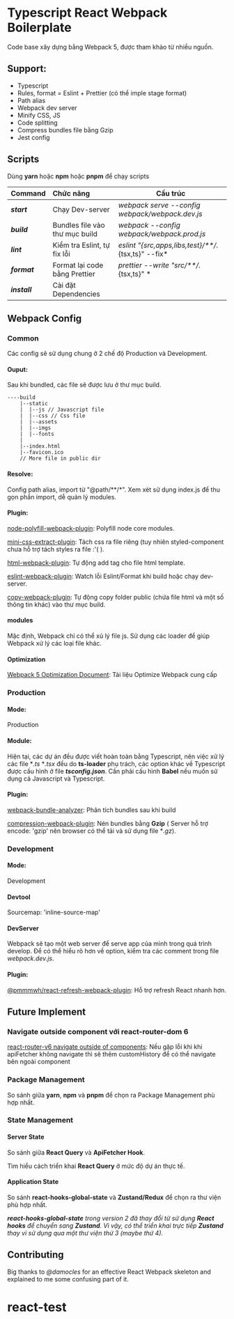 # Typescript React Webpack Boilerplate

Code base xây dựng bằng Webpack 5, được tham khảo từ nhiều nguồn.

## Support:

- Typescript
- Rules, format = Eslint + Prettier (có thể imple stage format)
- Path alias
- Webpack dev server
- Minify CSS, JS
- Code splitting
- Compress bundles file bằng Gzip
- Jest config

## Scripts

Dùng **yarn** hoặc **npm** hoặc **pnpm** để chạy scripts

| Command       | Chức năng                      | Cấu trúc                                            |
|---------------|:-------------------------------|-----------------------------------------------------|
| ***start***   | Chạy Dev-server                | *webpack serve --config webpack/webpack.dev.js*     |
| ***build***   | Bundles file vào thư mục build | *webpack --config webpack/webpack.prod.js*          |
| ***lint***    | Kiểm tra Eslint, tự fix lỗi    | *eslint "{src,apps,libs,test}/**/*.{tsx,ts}" --fix* |
| ***format***  | Format lại code bằng Prettier  | *prettier --write "src/**/*.{tsx,ts}" *             |
| ***install*** | Cài đặt Dependencies           |                                                     | 

## Webpack Config

### Common

Các config sẽ sử dụng chung ở 2 chế độ Production và Development.

#### Ouput:

Sau khi bundled, các file sẽ được lưu ở thư mục build.

```
----build
    |--static
    |  |--js // Javascript file
    |  |--css // Css file
    |  |--assets
    |  |--imgs
    |  |--fonts
    |
    |--index.html
    |--favicon.ico
    // More file in public dir 
```

#### Resolve:

Config path alias, import từ "@path/**/*". Xem xét sử dụng index.js để thu gọn phần import, dễ quản lý modules.

#### Plugin:

[node-polyfill-webpack-plugin](https://www.npmjs.com/package/node-polyfill-webpack-plugin): Polyfill node core modules.

[mini-css-extract-plugin](https://www.npmjs.com/package/mini-css-extract-plugin): Tách css ra file riêng (tuy nhiên
styled-component chưa hỗ trợ tách styles ra file :'( ).

[html-webpack-plugin](https://www.npmjs.com/package/html-webpack-plugin): Tự động add tag cho file html template.

[eslint-webpack-plugin](https://www.npmjs.com/package/eslint-webpack-plugin): Watch lỗi Eslint/Format khi build hoặc
chạy dev-server.

[copy-webpack-plugin](https://www.npmjs.com/package/copy-webpack-plugin): Tự động copy folder public (chứa file html và
một số thông tin khác) vào thư mục build.

#### modules

Mặc định, Webpack chỉ có thể xủ lý file js. Sử dụng các loader để giúp Webpack xử lý các loại file khác.

#### Optimization

[Webpack 5 Optimization Document](https://webpack.js.org/configuration/optimization): Tài liệu Optimize Webpack cung cấp

### Production

#### Mode:

Production

#### Module:

Hiện tại, các dự án đều được viết hoàn toàn bằng Typescript, nên việc xử lý các file **.ts* **.tsx* đều do **ts-loader**
phụ trách, các option khác về Typescript được cấu hình ở file ***tsconfig.json***. Cần phải cấu hình **Babel** nếu muốn
sử dụng cả Javascript và Typescript.

#### Plugin:

[webpack-bundle-analyzer](https://www.npmjs.com/package/webpack-bundle-analyzer): Phân tích bundles sau khi build

[compression-webpack-plugin](https://www.npmjs.com/package/compression-webpack-plugin): Nén bundles bằng **Gzip** (
Server hỗ trợ encode: 'gzip' nên browser có thể tải và sử dụng file **.gz*).

### Development

#### Mode:

Development

#### Devtool

Sourcemap: 'inline-source-map'

#### DevServer

Webpack sẽ tạo một web server để serve app của mình trong quá trình develop. Để có thể hiểu rõ hơn về option, kiểm tra
các comment trong file *webpack.dev.js*.

#### Plugin:

[@pmmmwh/react-refresh-webpack-plugin](https://www.npmjs.com/package/@pmmmwh/react-refresh-webpack-plugin): Hỗ trợ
refresh React nhanh hơn.

## Future Implement

### Navigate outside component với react-router-dom 6

[react-router-v6 navigate outside of components](https://stackoverflow.com/questions/69871987/react-router-v6-navigate-outside-of-components):
Nếu gặp lỗi khi khi apiFetcher không navigate thì sẽ thêm customHistory để có thể navigate bên ngoài component

### Package Management

So sánh giữa **yarn**, **npm** và **pnpm** để chọn ra Package Management phù hợp nhất.

### State Management

#### Server State

So sánh giữa **React Query** và **ApiFetcher Hook**.

Tìm hiểu cách triển khai **React Query** ở mức độ dự án thực tế.

#### Application State

So sánh **react-hooks-global-state** và **Zustand/Redux** để chọn ra thư viện phù hợp nhất.

***react-hooks-global-state** trong version 2 đã thay đổi từ sử dụng **React hooks** để chuyển sang **Zustand**. Vì vậy,
có thể triển khai trực tiếp **Zustand** thay vì sử dụng qua một thư viện thứ 3 (maybe thứ 4).*

## Contributing

Big thanks to *@damocles* for an effective React Webpack skeleton and explained to me some confusing part of it.

# react-test
